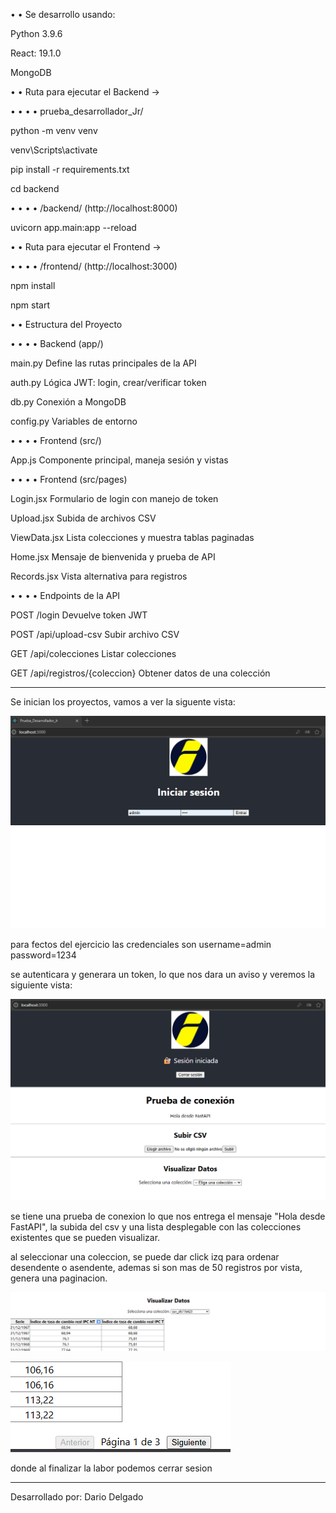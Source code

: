 • • Se desarrollo usando:

Python 3.9.6

React: 19.1.0

MongoDB



• • Ruta para ejecutar el Backend ->

• • • • prueba_desarrollador_Jr/

python -m venv venv

venv\Scripts\activate 

pip install -r requirements.txt

cd backend



• • • • /backend/     (http://localhost:8000)

uvicorn app.main:app --reload




• • Ruta para ejecutar el Frontend ->

• • • • /frontend/ (http://localhost:3000)

npm install

npm start




• • Estructura del Proyecto

• • • • Backend (app/)

main.py	Define las rutas principales de la API


auth.py	Lógica JWT: login, crear/verificar token


db.py	Conexión a MongoDB


config.py	Variables de entorno


• • • • Frontend (src/)

App.js	Componente principal, maneja sesión y vistas



• • • • Frontend (src/pages)

Login.jsx	Formulario de login con manejo de token


Upload.jsx	Subida de archivos CSV


ViewData.jsx	Lista colecciones y muestra tablas paginadas


Home.jsx	Mensaje de bienvenida y prueba de API


Records.jsx	Vista alternativa para registros



• • • • Endpoints de la API


POST	/login	Devuelve token JWT


POST	/api/upload-csv	Subir archivo CSV


GET	/api/colecciones	Listar colecciones


GET	/api/registros/{coleccion}	Obtener datos de una colección

___________________________________________________________________________________

Se inician los proyectos, vamos a ver la siguente vista:

![alt text](image.png)


para fectos del ejercicio las credenciales son username=admin  password=1234

se autenticara y generara un token, lo que nos dara un aviso y veremos la siguiente vista:


![alt text](image-1.png)


se tiene una prueba de conexion lo que nos entrega el mensaje "Hola desde FastAPI", la subida del csv y una lista desplegable con las colecciones existentes que se pueden visualizar.


al seleccionar una coleccion, se puede dar click izq para ordenar desendente o asendente, ademas si son mas de 50 registros por vista, genera una paginacion.


![alt text](image-2.png)


![alt text](image-3.png)


donde al finalizar la labor podemos cerrar sesion 
___________________________________________________________________________________

Desarrollado por: Dario Delgado